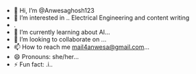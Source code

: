 - 👋 Hi, I’m @Anwesaghosh123
- 👀 I’m interested in .. Electrical Engineering and content writing
- .
- 🌱 I’m currently learning about AI...
- 💞️ I’m looking to collaborate on ...
- 📫 How to reach me mail4anwesa@gmail.com...
- 😄 Pronouns: she/her...
- ⚡ Fun fact: .i..

<!---
Anwesaghosh123/Anwesaghosh123 is a ✨ special ✨ repository because its `README.md` (this file) appears on your GitHub profile.
You can click the Preview link to take a look at your changes.
--->

